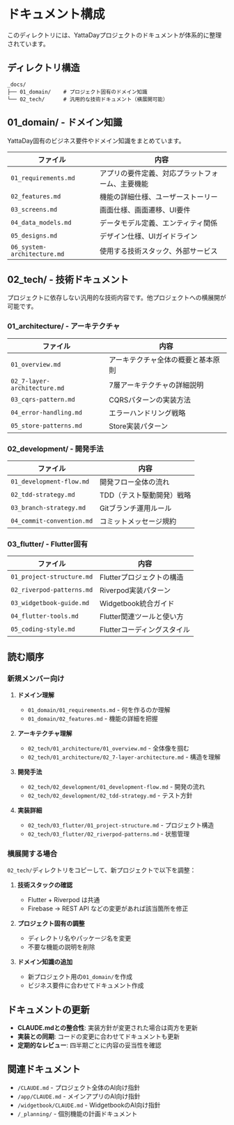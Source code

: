 # ドキュメント構成

このディレクトリには、YattaDayプロジェクトのドキュメントが体系的に整理されています。

## ディレクトリ構造

```
_docs/
├── 01_domain/    # プロジェクト固有のドメイン知識
└── 02_tech/      # 汎用的な技術ドキュメント（横展開可能）
```

## 01_domain/ - ドメイン知識

YattaDay固有のビジネス要件やドメイン知識をまとめています。

| ファイル | 内容 |
|----------|------|
| `01_requirements.md` | アプリの要件定義、対応プラットフォーム、主要機能 |
| `02_features.md` | 機能の詳細仕様、ユーザーストーリー |
| `03_screens.md` | 画面仕様、画面遷移、UI要件 |
| `04_data_models.md` | データモデル定義、エンティティ関係 |
| `05_designs.md` | デザイン仕様、UIガイドライン |
| `06_system-architecture.md` | 使用する技術スタック、外部サービス |

## 02_tech/ - 技術ドキュメント

プロジェクトに依存しない汎用的な技術内容です。他プロジェクトへの横展開が可能です。

### 01_architecture/ - アーキテクチャ

| ファイル | 内容 |
|----------|------|
| `01_overview.md` | アーキテクチャ全体の概要と基本原則 |
| `02_7-layer-architecture.md` | 7層アーキテクチャの詳細説明 |
| `03_cqrs-pattern.md` | CQRSパターンの実装方法 |
| `04_error-handling.md` | エラーハンドリング戦略 |
| `05_store-patterns.md` | Store実装パターン |

### 02_development/ - 開発手法

| ファイル | 内容 |
|----------|------|
| `01_development-flow.md` | 開発フロー全体の流れ |
| `02_tdd-strategy.md` | TDD（テスト駆動開発）戦略 |
| `03_branch-strategy.md` | Gitブランチ運用ルール |
| `04_commit-convention.md` | コミットメッセージ規約 |

### 03_flutter/ - Flutter固有

| ファイル | 内容 |
|----------|------|
| `01_project-structure.md` | Flutterプロジェクトの構造 |
| `02_riverpod-patterns.md` | Riverpod実装パターン |
| `03_widgetbook-guide.md` | Widgetbook統合ガイド |
| `04_flutter-tools.md` | Flutter関連ツールと使い方 |
| `05_coding-style.md` | Flutterコーディングスタイル |

## 読む順序

### 新規メンバー向け

1. **ドメイン理解**
   - `01_domain/01_requirements.md` - 何を作るのか理解
   - `01_domain/02_features.md` - 機能の詳細を把握

2. **アーキテクチャ理解**
   - `02_tech/01_architecture/01_overview.md` - 全体像を掴む
   - `02_tech/01_architecture/02_7-layer-architecture.md` - 構造を理解

3. **開発手法**
   - `02_tech/02_development/01_development-flow.md` - 開発の流れ
   - `02_tech/02_development/02_tdd-strategy.md` - テスト方針

4. **実装詳細**
   - `02_tech/03_flutter/01_project-structure.md` - プロジェクト構造
   - `02_tech/03_flutter/02_riverpod-patterns.md` - 状態管理

### 横展開する場合

`02_tech/`ディレクトリをコピーして、新プロジェクトで以下を調整：

1. **技術スタックの確認**
   - Flutter + Riverpod は共通
   - Firebase → REST API などの変更があれば該当箇所を修正

2. **プロジェクト固有の調整**
   - ディレクトリ名やパッケージ名を変更
   - 不要な機能の説明を削除

3. **ドメイン知識の追加**
   - 新プロジェクト用の`01_domain/`を作成
   - ビジネス要件に合わせてドキュメント作成

## ドキュメントの更新

- **CLAUDE.mdとの整合性**: 実装方針が変更された場合は両方を更新
- **実装との同期**: コードの変更に合わせてドキュメントも更新
- **定期的なレビュー**: 四半期ごとに内容の妥当性を確認

## 関連ドキュメント

- `/CLAUDE.md` - プロジェクト全体のAI向け指針
- `/app/CLAUDE.md` - メインアプリのAI向け指針
- `/widgetbook/CLAUDE.md` - WidgetbookのAI向け指針
- `/_planning/` - 個別機能の計画ドキュメント